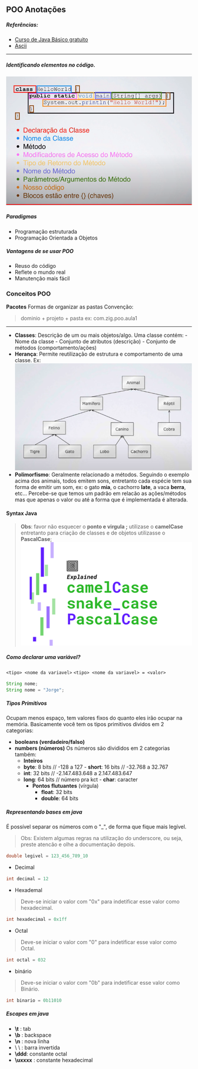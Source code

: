 ## POO Anotações

##### Referências:

-   [Curso de Java Básico gratuito](https://youtube.com/playlist?list=PLGxZ4Rq3BOBq0KXHsp5J3PxyFaBIXVs3r&si=kR03_n1LTnHH2wzU)
- [Ascii](https://www.asciitable.com/)
---

##### Identificando elementos no código.
![alt text](codeelements.png)

##### Paradigmas

-   Programação estruturada
-   Programação Orientada a Objetos

##### Vantagens de se usar POO

-   Reuso do código
-   Reflete o mundo real
-   Manutenção mais fácil

### Conceitos POO

**Pacotes**
Formas de organizar as pastas
Convenção:

> dominio + projeto + pasta
ex: com.zig.poo.aula1

---

-   **Classes**:
    Descrição de um ou mais objetos/algo.
    Uma classe contém: - Nome da classe - Conjunto de atributos (descrição) - Conjunto de métodos (comportamento/ações)
-   **Herança**:
    Permite reutilização de estrutura e comportamento de uma classe. Ex:
    ![alt text](heranca.png)
-   **Polimorfismo**:
    Geralmente relacionado a métodos.
    Seguindo o exemplo acima dos animais, todos emitem sons, entretanto cada espécie tem sua forma de emitir um som, ex: o gato **mia**, o cachorro **late**, a vaca **berra**, etc...
    Percebe-se que temos um padrão em relacão as ações/métodos mas que apenas o valor ou até a forma que é implementada é alterada.

#### Syntax Java

> **Obs**: favor não esquecer o **ponto e virgula ;**
> utilizase o **camelCase** entretanto para criação de classes e de objetos utilizasse o **PascalCase**;
> ![alt text](case.png)

##### Como declarar uma variável?
`<tipo> <nome da variavel>`
`<tipo> <nome da variavel> = <valor>`

```java
String nome;
String nome = "Jorge";
```

##### Tipos Primitivos
Ocupam menos espaço, tem valores fixos do quanto eles irão ocupar na memória.
Basicamente você tem os tipos primitivos dividos em 2 categorias:

-   **booleans (verdadeiro/falso)**
-   **numbers (números)**
    Os números são divididos em 2 categorias também:
    - **Inteiros** 
    - **byte**: 8 bits // -128 a 127 - **short**: 16 bits // -32.768 a 32.767 
    - **int**: 32 bits // -2.147.483.648 a 2.147.483.647 
    - **long**: 64 bits // número pra kct - **char**: caracter
        -   **Pontos flutuantes** (vírgula)
            -   **float**: 32 bits
            -   **double**: 64 bits

##### Representando bases em java
É possível separar os números com o "_", de forma que fique mais legível.
> Obs: Existem algumas regras na utilização do underscore, ou seja, preste atencão e olhe a documentação depois. 
```java
double legivel = 123_456_789_10
```
* Decimal
```java
int decimal = 12
```
* Hexademal
> Deve-se iniciar o valor com "0x" para indetificar esse valor como hexadecimal.
```java
int hexadecimal = 0x1ff
```
* Octal
> Deve-se iniciar o valor com "0" para indetificar esse valor como Octal.
```java
int octal = 032
```
* binário
> Deve-se iniciar o valor com "0b" para indetificar esse valor como Binário.
```java
int binario = 0b11010
```

##### Escapes em java
* **\t** : tab
* **\b** : backspace
* **\n** : nova linha
* \ \ : barra invertida
* **\ddd**: constante octal 
* **\uxxxx** : constante hexadecimal 